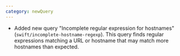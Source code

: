 ```yaml
---
category: newQuery
---
```


* Added new query "Incomplete regular expression for hostnames" (`swift/incomplete-hostname-regexp`). This query finds regular expressions matching a URL or hostname that may match more hostnames than expected.
